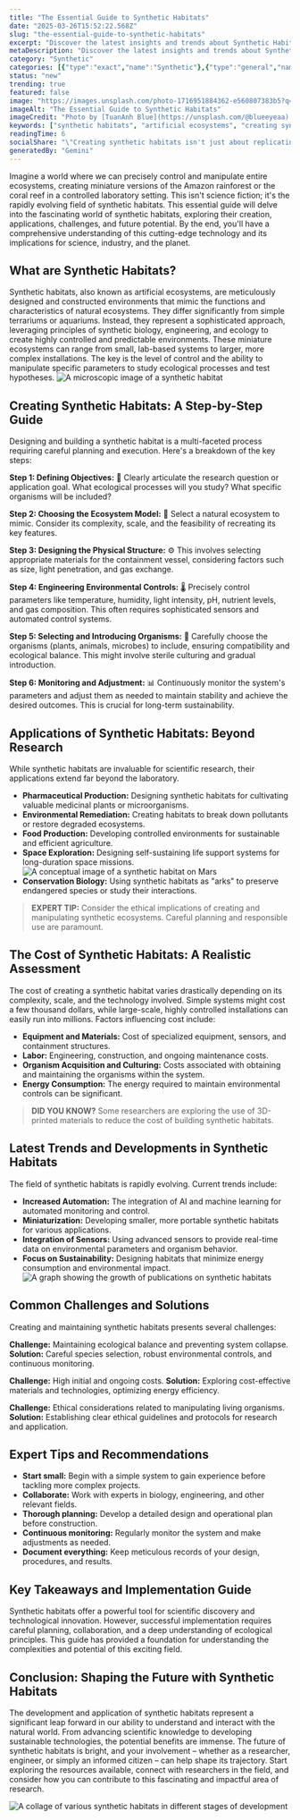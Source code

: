 ```yaml
---
title: "The Essential Guide to Synthetic Habitats"
date: "2025-03-26T15:52:22.568Z"
slug: "the-essential-guide-to-synthetic-habitats"
excerpt: "Discover the latest insights and trends about Synthetic Habitats. This comprehensive guide covers everything you need to know about Synthetic Habitats in 2025."
metaDescription: "Discover the latest insights and trends about Synthetic Habitats. This comprehensive guide covers everything you need to know about Synthetic Habitats in 2..."
category: "Synthetic"
categories: [{"type":"exact","name":"Synthetic"},{"type":"general","name":"Environmental Science"},{"type":"medium","name":"Bioengineering"},{"type":"specific","name":"Closed-Loop Ecosystems"},{"type":"niche","name":"Microalgae Cultivation"}]
status: "new"
trending: true
featured: false
image: "https://images.unsplash.com/photo-1716951884362-e560807383b5?q=85&w=1200&fit=max&fm=webp&auto=compress"
imageAlt: "The Essential Guide to Synthetic Habitats"
imageCredit: "Photo by [TuanAnh Blue](https://unsplash.com/@blueeyeaa) on Unsplash"
keywords: ["synthetic habitats", "artificial ecosystems", "creating synthetic habitats", "synthetic biology habitats", "cost of synthetic habitats", "benefits of synthetic habitats", "synthetic habitats for research", "buy synthetic habitats", "designing synthetic ecosystems", "synthetic habitats applications"]
readingTime: 6
socialShare: "\"Creating synthetic habitats isn't just about replicating nature; it's about understanding and manipulating its fundamental processes to solve real-world problems.\""
generatedBy: "Gemini"
---
```




Imagine a world where we can precisely control and manipulate entire ecosystems, creating miniature versions of the Amazon rainforest or the coral reef in a controlled laboratory setting. This isn't science fiction; it's the rapidly evolving field of synthetic habitats.  This essential guide will delve into the fascinating world of synthetic habitats, exploring their creation, applications, challenges, and future potential.  By the end, you'll have a comprehensive understanding of this cutting-edge technology and its implications for science, industry, and the planet.

## What are Synthetic Habitats?

Synthetic habitats, also known as artificial ecosystems, are meticulously designed and constructed environments that mimic the functions and characteristics of natural ecosystems.  They differ significantly from simple terrariums or aquariums.  Instead, they represent a sophisticated approach, leveraging principles of synthetic biology, engineering, and ecology to create highly controlled and predictable environments.  These miniature ecosystems can range from small, lab-based systems to larger, more complex installations. The key is the level of control and the ability to manipulate specific parameters to study ecological processes and test hypotheses. ![A microscopic image of a synthetic habitat](https://images.unsplash.com/photo-1716951910901-3f595611cf3d?q=85&w=1200&fit=max&fm=webp&auto=compress)

## Creating Synthetic Habitats: A Step-by-Step Guide

Designing and building a synthetic habitat is a multi-faceted process requiring careful planning and execution. Here's a breakdown of the key steps:

**Step 1: Defining Objectives:** 🔑 Clearly articulate the research question or application goal. What ecological processes will you study? What specific organisms will be included?

**Step 2: Choosing the Ecosystem Model:** 🌳 Select a natural ecosystem to mimic. Consider its complexity, scale, and the feasibility of recreating its key features.

**Step 3: Designing the Physical Structure:** ⚙️ This involves selecting appropriate materials for the containment vessel, considering factors such as size, light penetration, and gas exchange.

**Step 4: Engineering Environmental Controls:** 🌡️ Precisely control parameters like temperature, humidity, light intensity, pH, nutrient levels, and gas composition.  This often requires sophisticated sensors and automated control systems.

**Step 5: Selecting and Introducing Organisms:** 🌱 Carefully choose the organisms (plants, animals, microbes) to include, ensuring compatibility and ecological balance.  This might involve sterile culturing and gradual introduction.

**Step 6: Monitoring and Adjustment:** 📊 Continuously monitor the system's parameters and adjust them as needed to maintain stability and achieve the desired outcomes. This is crucial for long-term sustainability.

## Applications of Synthetic Habitats: Beyond Research

While synthetic habitats are invaluable for scientific research, their applications extend far beyond the laboratory.

* **Pharmaceutical Production:**  Designing synthetic habitats for cultivating valuable medicinal plants or microorganisms.
* **Environmental Remediation:** Creating habitats to break down pollutants or restore degraded ecosystems.
* **Food Production:** Developing controlled environments for sustainable and efficient agriculture.
* **Space Exploration:** Designing self-sustaining life support systems for long-duration space missions. ![A conceptual image of a synthetic habitat on Mars](https://images.unsplash.com/photo-1601370690183-1c7796ecec61?q=85&w=1200&fit=max&fm=webp&auto=compress)
* **Conservation Biology:** Using synthetic habitats as "arks" to preserve endangered species or study their interactions.

> **EXPERT TIP:**  Consider the ethical implications of creating and manipulating synthetic ecosystems. Careful planning and responsible use are paramount.

## The Cost of Synthetic Habitats: A Realistic Assessment

The cost of creating a synthetic habitat varies drastically depending on its complexity, scale, and the technology involved. Simple systems might cost a few thousand dollars, while large-scale, highly controlled installations can easily run into millions.  Factors influencing cost include:

* **Equipment and Materials:**  Cost of specialized equipment, sensors, and containment structures.
* **Labor:**  Engineering, construction, and ongoing maintenance costs.
* **Organism Acquisition and Culturing:**  Costs associated with obtaining and maintaining the organisms within the system.
* **Energy Consumption:**  The energy required to maintain environmental controls can be significant.

> **DID YOU KNOW?** Some researchers are exploring the use of 3D-printed materials to reduce the cost of building synthetic habitats.

##  Latest Trends and Developments in Synthetic Habitats

The field of synthetic habitats is rapidly evolving.  Current trends include:

* **Increased Automation:**  The integration of AI and machine learning for automated monitoring and control.
* **Miniaturization:**  Developing smaller, more portable synthetic habitats for various applications.
* **Integration of Sensors:**  Using advanced sensors to provide real-time data on environmental parameters and organism behavior.
* **Focus on Sustainability:**  Designing habitats that minimize energy consumption and environmental impact. ![A graph showing the growth of publications on synthetic habitats](https://images.unsplash.com/photo-1637150899351-0ce1779710c7?q=85&w=1200&fit=max&fm=webp&auto=compress)

## Common Challenges and Solutions

Creating and maintaining synthetic habitats presents several challenges:

**Challenge:** Maintaining ecological balance and preventing system collapse.
**Solution:**  Careful species selection, robust environmental controls, and continuous monitoring.

**Challenge:**  High initial and ongoing costs.
**Solution:**  Exploring cost-effective materials and technologies, optimizing energy efficiency.

**Challenge:**  Ethical considerations related to manipulating living organisms.
**Solution:**  Establishing clear ethical guidelines and protocols for research and application.

## Expert Tips and Recommendations

* **Start small:** Begin with a simple system to gain experience before tackling more complex projects.
* **Collaborate:**  Work with experts in biology, engineering, and other relevant fields.
* **Thorough planning:**  Develop a detailed design and operational plan before construction.
* **Continuous monitoring:**  Regularly monitor the system and make adjustments as needed.
* **Document everything:**  Keep meticulous records of your design, procedures, and results.

## Key Takeaways and Implementation Guide

Synthetic habitats offer a powerful tool for scientific discovery and technological innovation.  However, successful implementation requires careful planning, collaboration, and a deep understanding of ecological principles.  This guide has provided a foundation for understanding the complexities and potential of this exciting field.

## Conclusion: Shaping the Future with Synthetic Habitats

The development and application of synthetic habitats represent a significant leap forward in our ability to understand and interact with the natural world.  From advancing scientific knowledge to developing sustainable technologies, the potential benefits are immense.  The future of synthetic habitats is bright, and your involvement – whether as a researcher, engineer, or simply an informed citizen – can help shape its trajectory.  Start exploring the resources available, connect with researchers in the field, and consider how you can contribute to this fascinating and impactful area of research.

![A collage of various synthetic habitats in different stages of development](https://images.unsplash.com/photo-1672312015469-459015b5b97d?q=85&w=1200&fit=max&fm=webp&auto=compress)

